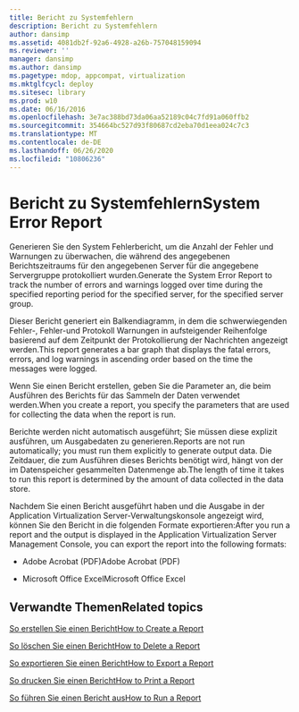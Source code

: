 ```yaml
---
title: Bericht zu Systemfehlern
description: Bericht zu Systemfehlern
author: dansimp
ms.assetid: 4081db2f-92a6-4928-a26b-757048159094
ms.reviewer: ''
manager: dansimp
ms.author: dansimp
ms.pagetype: mdop, appcompat, virtualization
ms.mktglfcycl: deploy
ms.sitesec: library
ms.prod: w10
ms.date: 06/16/2016
ms.openlocfilehash: 3e7ac388bd73da06aa52189c04c7fd91a060ffb2
ms.sourcegitcommit: 354664bc527d93f80687cd2eba70d1eea024c7c3
ms.translationtype: MT
ms.contentlocale: de-DE
ms.lasthandoff: 06/26/2020
ms.locfileid: "10806236"
---
```

# <span data-ttu-id="10fa1-103">Bericht zu Systemfehlern</span><span class="sxs-lookup"><span data-stu-id="10fa1-103">System Error Report</span></span>


<span data-ttu-id="10fa1-104">Generieren Sie den System Fehlerbericht, um die Anzahl der Fehler und Warnungen zu überwachen, die während des angegebenen Berichtszeitraums für den angegebenen Server für die angegebene Servergruppe protokolliert wurden.</span><span class="sxs-lookup"><span data-stu-id="10fa1-104">Generate the System Error Report to track the number of errors and warnings logged over time during the specified reporting period for the specified server, for the specified server group.</span></span>

<span data-ttu-id="10fa1-105">Dieser Bericht generiert ein Balkendiagramm, in dem die schwerwiegenden Fehler-, Fehler-und Protokoll Warnungen in aufsteigender Reihenfolge basierend auf dem Zeitpunkt der Protokollierung der Nachrichten angezeigt werden.</span><span class="sxs-lookup"><span data-stu-id="10fa1-105">This report generates a bar graph that displays the fatal errors, errors, and log warnings in ascending order based on the time the messages were logged.</span></span>

<span data-ttu-id="10fa1-106">Wenn Sie einen Bericht erstellen, geben Sie die Parameter an, die beim Ausführen des Berichts für das Sammeln der Daten verwendet werden.</span><span class="sxs-lookup"><span data-stu-id="10fa1-106">When you create a report, you specify the parameters that are used for collecting the data when the report is run.</span></span>

<span data-ttu-id="10fa1-107">Berichte werden nicht automatisch ausgeführt; Sie müssen diese explizit ausführen, um Ausgabedaten zu generieren.</span><span class="sxs-lookup"><span data-stu-id="10fa1-107">Reports are not run automatically; you must run them explicitly to generate output data.</span></span> <span data-ttu-id="10fa1-108">Die Zeitdauer, die zum Ausführen dieses Berichts benötigt wird, hängt von der im Datenspeicher gesammelten Datenmenge ab.</span><span class="sxs-lookup"><span data-stu-id="10fa1-108">The length of time it takes to run this report is determined by the amount of data collected in the data store.</span></span>

<span data-ttu-id="10fa1-109">Nachdem Sie einen Bericht ausgeführt haben und die Ausgabe in der Application Virtualization Server-Verwaltungskonsole angezeigt wird, können Sie den Bericht in die folgenden Formate exportieren:</span><span class="sxs-lookup"><span data-stu-id="10fa1-109">After you run a report and the output is displayed in the Application Virtualization Server Management Console, you can export the report into the following formats:</span></span>

-   <span data-ttu-id="10fa1-110">Adobe Acrobat (PDF)</span><span class="sxs-lookup"><span data-stu-id="10fa1-110">Adobe Acrobat (PDF)</span></span>

-   <span data-ttu-id="10fa1-111">Microsoft Office Excel</span><span class="sxs-lookup"><span data-stu-id="10fa1-111">Microsoft Office Excel</span></span>

## <span data-ttu-id="10fa1-112">Verwandte Themen</span><span class="sxs-lookup"><span data-stu-id="10fa1-112">Related topics</span></span>


[<span data-ttu-id="10fa1-113">So erstellen Sie einen Bericht</span><span class="sxs-lookup"><span data-stu-id="10fa1-113">How to Create a Report</span></span>](how-to-create-a-reportserver.md)

[<span data-ttu-id="10fa1-114">So löschen Sie einen Bericht</span><span class="sxs-lookup"><span data-stu-id="10fa1-114">How to Delete a Report</span></span>](how-to-delete-a-reportserver.md)

[<span data-ttu-id="10fa1-115">So exportieren Sie einen Bericht</span><span class="sxs-lookup"><span data-stu-id="10fa1-115">How to Export a Report</span></span>](how-to-export-a-reportserver.md)

[<span data-ttu-id="10fa1-116">So drucken Sie einen Bericht</span><span class="sxs-lookup"><span data-stu-id="10fa1-116">How to Print a Report</span></span>](how-to-print-a-reportserver.md)

[<span data-ttu-id="10fa1-117">So führen Sie einen Bericht aus</span><span class="sxs-lookup"><span data-stu-id="10fa1-117">How to Run a Report</span></span>](how-to-run-a-reportserver.md)

 

 





